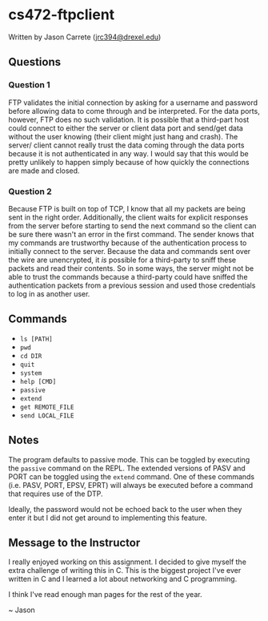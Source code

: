 cs472-ftpclient
===============
Written by Jason Carrete (jrc394@drexel.edu)

Questions
---------
### Question 1

FTP validates the initial connection by asking for a username and password
before allowing data to come through and be interpreted. For the data ports,
however, FTP does no such validation. It is possible that a third-part host
could connect to either the server or client data port and send/get data
without the user knowing (their client might just hang and crash). The server/
client cannot really trust the data coming through the data ports because it is
not authenticated in any way. I would say that this would be pretty unlikely to
happen simply because of how quickly the connections are made and closed.

### Question 2

Because FTP is built on top of TCP, I know that all my packets are being sent
in the right order. Additionally, the client waits for explicit responses from
the server before starting to send the next command so the client can be sure
there wasn't an error in the first command. The sender knows that my commands
are trustworthy because of the authentication process to initially connect to
the server. Because the data and commands sent over the wire are unencrypted,
it *is* possible for a third-party to sniff these packets and read their
contents. So in some ways, the server might not be able to trust the commands
because a third-party could have sniffed the authentication packets from a
previous session and used those credentials to log in as another user.

Commands
--------
- `ls [PATH]`
- `pwd`
- `cd DIR`
- `quit`
- `system`
- `help [CMD]`
- `passive`
- `extend`
- `get REMOTE_FILE`
- `send LOCAL_FILE`

Notes
-----
The program defaults to passive mode. This can be toggled by executing the
`passive` command on the REPL. The extended versions of PASV and PORT can be
toggled using the `extend` command. One of these commands
(i.e. PASV, PORT, EPSV, EPRT) will always be executed before a command that
requires use of the DTP.

Ideally, the password would not be echoed back to the user when they enter it
but I did not get around to implementing this feature.

Message to the Instructor
-------------------------
I really enjoyed working on this assignment. I decided to give myself the extra
challenge of writing this in C. This is the biggest project I've ever written
in C and I learned a lot about networking and C programming.

I think I've read enough man pages for the rest of the year.

~ Jason
